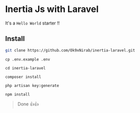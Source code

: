 # Inertia Js with Laravel

It's a `Hello World` starter !!

## Install

```bash
git clone https://github.com/Ok9xNirab/inertia-laravel.git
```

```
cp .env.example .env
```

```
cd inertia-laravel
```

```
composer install
```

```
php artisan key:generate
```

```
npm install
```

> Done 👍👍
